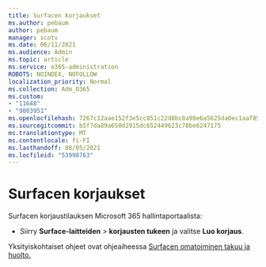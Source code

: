 ```yaml
---
title: Surfacen korjaukset
ms.author: pebaum
author: pebaum
manager: scotv
ms.date: 06/11/2021
ms.audience: Admin
ms.topic: article
ms.service: o365-administration
ROBOTS: NOINDEX, NOFOLLOW
localization_priority: Normal
ms.collection: Adm_O365
ms.custom:
- "11648"
- "9003951"
ms.openlocfilehash: 7267c12aae152f3e5cc851c22d8bc8a98e6a5625da0ec1aaf85d2dc3f82f8144
ms.sourcegitcommit: b5f7da89a650d2915dc652449623c78be6247175
ms.translationtype: MT
ms.contentlocale: fi-FI
ms.lasthandoff: 08/05/2021
ms.locfileid: "53998763"
---
```

# <a name="surface-repairs"></a>Surfacen korjaukset

Surfacen korjaustilauksen Microsoft 365 hallintaportaalista:

- Siirry **Surface-laitteiden**  >  **korjausten tukeen** ja valitse **Luo korjaus**. 

Yksityiskohtaiset ohjeet ovat ohjeaiheessa [Surfacen omatoiminen takuu ja huolto.](/surface/self-serve-warranty-service)